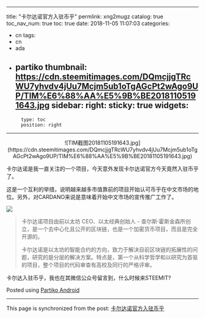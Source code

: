 
---
title: "卡尔达诺官方入驻币乎"
permlink: xng2mugz
catalog: true
toc_nav_num: true
toc: true
date: 2018-11-05 11:07:03
categories:
- cn
tags:
- cn
- ada
- partiko
thumbnail: https://cdn.steemitimages.com/DQmcjjgTRcWU7yhvdv4jUu7Mcjm5ub1oTgAGcPt2wAgo9UP/TIM%E6%88%AA%E5%9B%BE20181105191643.jpg
sidebar:
    right:
        sticky: true
widgets:
    -
        type: toc
        position: right
---


<center>![TIM截图20181105191643.jpg](https://cdn.steemitimages.com/DQmcjjgTRcWU7yhvdv4jUu7Mcjm5ub1oTgAGcPt2wAgo9UP/TIM%E6%88%AA%E5%9B%BE20181105191643.jpg)</center>

卡尔达诺是我一直关注的一个项目，今天意外发现卡尔达诺官方今天竟然入驻币乎了。

这是一个互利的举措，说明越来越多市值靠前的项目开始认可币乎在中文市场的地位。另外，对CARDANO来说是意味着开始中文市场的宣传推广工作了。

![](https://s3.us-east-2.amazonaws.com/partiko.io/img/812f0fa68c05d48bfbb083b0d3aa69b455d088f7.png)

> 卡尔达诺项目由前以太坊 CEO、以太经典创始人 - 查尔斯·霍斯金森所创立，是一个去中心化且公开的区块链，也是一个加密货币项目，而且是完全开源的。
>
> 卡尔达诺是以太坊的智能合约的方向，致力于解决目前区块链的拓展性的问题，研究的是分层的解决方案。特点是，第一个从科学哲学和以研究为首驱的项目，整个项目的代码审查有高校及同行的严格评审。


卡尔达入驻币乎，我也在其微信公众号留言到，什么时候来STEEMIT?



Posted using [Partiko Android](https://steemit.com/@partiko-android)

- - -

This page is synchronized from the post: [卡尔达诺官方入驻币乎](https://steemit.com/@yellowbird/xng2mugz)
